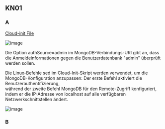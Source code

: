 ## KN01

### A

[Cloud-init File](https://github.com/Noah8820/m165_2024/blob/main/KN01/cloudinit-mongodb.yaml)  
  
![image](https://github.com/Noah8820/m165_2024/assets/113603845/ccff07ed-89d3-4e46-b213-d06724326cc6)


Die Option authSource=admin im MongoDB-Verbindungs-URI gibt an, dass die Anmeldeinformationen gegen die Benutzerdatenbank "admin" überprüft werden sollen.     

  
Die Linux-Befehle sed im Cloud-Init-Skript werden verwendet, um die MongoDB-Konfiguration anzupassen: Der erste Befehl aktiviert die Benutzerauthentifizierung,  
während der zweite Befehl MongoDB für den Remote-Zugriff konfiguriert, indem er die IP-Adresse von localhost auf alle verfügbaren Netzwerkschnittstellen ändert.

![image](https://github.com/Noah8820/m165_2024/assets/113603845/c7d06ce3-2cee-4c47-8e21-ea83108d4c9f)


### B
